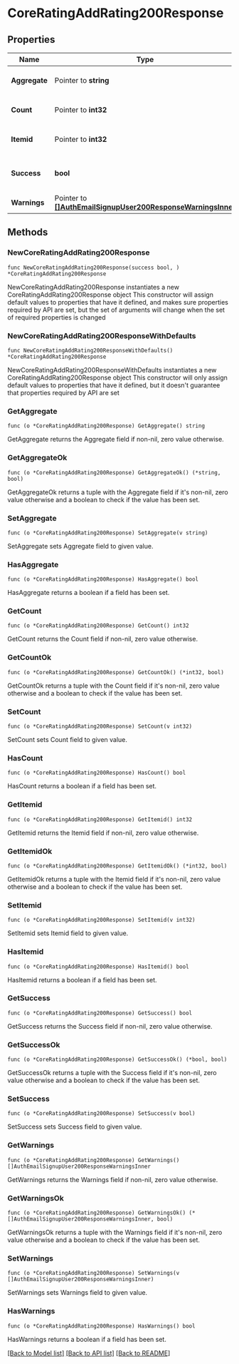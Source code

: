 # CoreRatingAddRating200Response

## Properties

Name | Type | Description | Notes
------------ | ------------- | ------------- | -------------
**Aggregate** | Pointer to **string** | New aggregate | [optional] [default to "null"]
**Count** | Pointer to **int32** | Ratings count | [optional] [default to null]
**Itemid** | Pointer to **int32** | Rating item id | [optional] [default to null]
**Success** | **bool** | Whether the rate was successfully created | [default to null]
**Warnings** | Pointer to [**[]AuthEmailSignupUser200ResponseWarningsInner**](AuthEmailSignupUser200ResponseWarningsInner.md) |  | [optional] 

## Methods

### NewCoreRatingAddRating200Response

`func NewCoreRatingAddRating200Response(success bool, ) *CoreRatingAddRating200Response`

NewCoreRatingAddRating200Response instantiates a new CoreRatingAddRating200Response object
This constructor will assign default values to properties that have it defined,
and makes sure properties required by API are set, but the set of arguments
will change when the set of required properties is changed

### NewCoreRatingAddRating200ResponseWithDefaults

`func NewCoreRatingAddRating200ResponseWithDefaults() *CoreRatingAddRating200Response`

NewCoreRatingAddRating200ResponseWithDefaults instantiates a new CoreRatingAddRating200Response object
This constructor will only assign default values to properties that have it defined,
but it doesn't guarantee that properties required by API are set

### GetAggregate

`func (o *CoreRatingAddRating200Response) GetAggregate() string`

GetAggregate returns the Aggregate field if non-nil, zero value otherwise.

### GetAggregateOk

`func (o *CoreRatingAddRating200Response) GetAggregateOk() (*string, bool)`

GetAggregateOk returns a tuple with the Aggregate field if it's non-nil, zero value otherwise
and a boolean to check if the value has been set.

### SetAggregate

`func (o *CoreRatingAddRating200Response) SetAggregate(v string)`

SetAggregate sets Aggregate field to given value.

### HasAggregate

`func (o *CoreRatingAddRating200Response) HasAggregate() bool`

HasAggregate returns a boolean if a field has been set.

### GetCount

`func (o *CoreRatingAddRating200Response) GetCount() int32`

GetCount returns the Count field if non-nil, zero value otherwise.

### GetCountOk

`func (o *CoreRatingAddRating200Response) GetCountOk() (*int32, bool)`

GetCountOk returns a tuple with the Count field if it's non-nil, zero value otherwise
and a boolean to check if the value has been set.

### SetCount

`func (o *CoreRatingAddRating200Response) SetCount(v int32)`

SetCount sets Count field to given value.

### HasCount

`func (o *CoreRatingAddRating200Response) HasCount() bool`

HasCount returns a boolean if a field has been set.

### GetItemid

`func (o *CoreRatingAddRating200Response) GetItemid() int32`

GetItemid returns the Itemid field if non-nil, zero value otherwise.

### GetItemidOk

`func (o *CoreRatingAddRating200Response) GetItemidOk() (*int32, bool)`

GetItemidOk returns a tuple with the Itemid field if it's non-nil, zero value otherwise
and a boolean to check if the value has been set.

### SetItemid

`func (o *CoreRatingAddRating200Response) SetItemid(v int32)`

SetItemid sets Itemid field to given value.

### HasItemid

`func (o *CoreRatingAddRating200Response) HasItemid() bool`

HasItemid returns a boolean if a field has been set.

### GetSuccess

`func (o *CoreRatingAddRating200Response) GetSuccess() bool`

GetSuccess returns the Success field if non-nil, zero value otherwise.

### GetSuccessOk

`func (o *CoreRatingAddRating200Response) GetSuccessOk() (*bool, bool)`

GetSuccessOk returns a tuple with the Success field if it's non-nil, zero value otherwise
and a boolean to check if the value has been set.

### SetSuccess

`func (o *CoreRatingAddRating200Response) SetSuccess(v bool)`

SetSuccess sets Success field to given value.


### GetWarnings

`func (o *CoreRatingAddRating200Response) GetWarnings() []AuthEmailSignupUser200ResponseWarningsInner`

GetWarnings returns the Warnings field if non-nil, zero value otherwise.

### GetWarningsOk

`func (o *CoreRatingAddRating200Response) GetWarningsOk() (*[]AuthEmailSignupUser200ResponseWarningsInner, bool)`

GetWarningsOk returns a tuple with the Warnings field if it's non-nil, zero value otherwise
and a boolean to check if the value has been set.

### SetWarnings

`func (o *CoreRatingAddRating200Response) SetWarnings(v []AuthEmailSignupUser200ResponseWarningsInner)`

SetWarnings sets Warnings field to given value.

### HasWarnings

`func (o *CoreRatingAddRating200Response) HasWarnings() bool`

HasWarnings returns a boolean if a field has been set.


[[Back to Model list]](../README.md#documentation-for-models) [[Back to API list]](../README.md#documentation-for-api-endpoints) [[Back to README]](../README.md)


